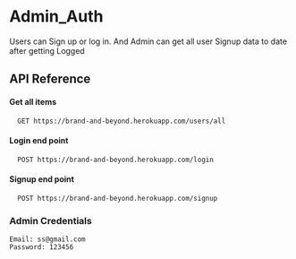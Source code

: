 # Admin_Auth

Users can Sign up or log in. And Admin can get all user Signup data to date after getting Logged


## API Reference

#### Get all items

```http
  GET https://brand-and-beyond.herokuapp.com/users/all
```
#### Login end point

```http
  POST https://brand-and-beyond.herokuapp.com/login
```
#### Signup end point

```http
  POST https://brand-and-beyond.herokuapp.com/signup
```


### Admin Credentials 

```
Email: ss@gmail.com
Password: 123456
```
